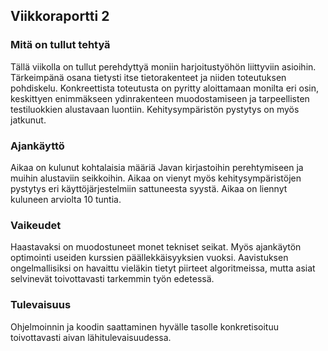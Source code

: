 ## Viikkoraportti 2

### Mitä on tullut tehtyä

Tällä viikolla on tullut perehdyttyä moniin harjoitustyöhön liittyviin asioihin. Tärkeimpänä osana tietysti itse tietorakenteet ja niiden toteutuksen pohdiskelu. Konkreettista toteutusta on pyritty aloittamaan monilta eri osin, keskittyen enimmäkseen ydinrakenteen muodostamiseen ja tarpeellisten testiluokkien alustavaan luontiin. Kehitysympäristön pystytys on myös jatkunut.

### Ajankäyttö

Aikaa on kulunut kohtalaisia määriä Javan kirjastoihin perehtymiseen ja muihin alustaviin seikkoihin.  Aikaa on vienyt myös kehitysympäristöjen pystytys eri käyttöjärjestelmiin sattuneesta syystä. Aikaa on liennyt kuluneen arviolta 10 tuntia.

### Vaikeudet

Haastavaksi on muodostuneet monet tekniset seikat. Myös ajankäytön optimointi useiden kurssien päällekkäisyyksien vuoksi. Aavistuksen ongelmallisiksi on havaittu vieläkin tietyt piirteet algoritmeissa, mutta asiat selvinevät toivottavasti tarkemmin työn edetessä.

### Tulevaisuus

Ohjelmoinnin ja koodin saattaminen hyvälle tasolle konkretisoituu toivottavasti aivan lähitulevaisuudessa.